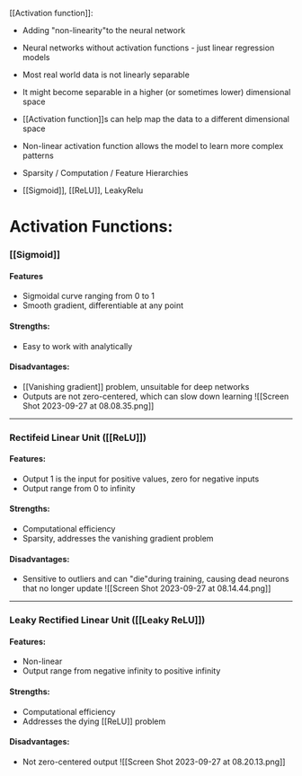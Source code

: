 [[Activation function]]:
- Adding "non-linearity"to the neural network
- Neural networks without activation functions - just linear regression models

- Most real world data is not linearly separable
- It might become separable in a higher (or sometimes lower) dimensional space
- [[Activation function]]s can help map the data to a different dimensional space
- Non-linear activation function allows the model to learn more complex patterns
- Sparsity / Computation / Feature Hierarchies
- [[Sigmoid]], [[ReLU]], LeakyRelu


# Activation Functions:
### [[Sigmoid]]
#### Features
- Sigmoidal curve ranging from 0 to 1 
- Smooth gradient, differentiable at any point
#### Strengths: 
- Easy to work with analytically
#### Disadvantages: 
- [[Vanishing gradient]] problem, unsuitable for deep networks 
- Outputs are not zero-centered, which can slow down learning
![[Screen Shot 2023-09-27 at 08.08.35.png]]

<hr>

### Rectifeid Linear Unit ([[ReLU]])
#### Features: 
- Output 1 is the input for positive values, zero for negative inputs 
- Output range from 0 to infinity
#### Strengths:
- Computational efficiency
- Sparsity, addresses the vanishing gradient problem
#### Disadvantages:
- Sensitive to outliers and can "die"during training, causing dead neurons that no longer update
![[Screen Shot 2023-09-27 at 08.14.44.png]]

<hr>

### Leaky Rectified Linear Unit ([[Leaky ReLU]])
#### Features:
- Non-linear
- Output range from negative infinity to positive infinity
#### Strengths:
- Computational efficiency
- Addresses the dying [[ReLU]] problem
#### Disadvantages:
- Not zero-centered output
![[Screen Shot 2023-09-27 at 08.20.13.png]]

